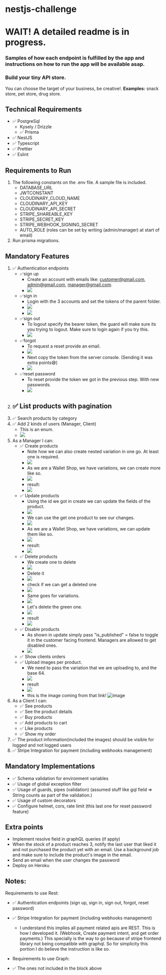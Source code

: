 # nestjs-challenge

# WAIT! A detailed readme is in progress.
### Samples of how each endpoint is fulfilled by the app and instructions on how to run the app will be available asap.

### Build your tiny API store.
You can choose the target of your business, be creative!.
**Examples:** snack store, pet store, drug store.

## Technical Requirements
* ✅ PostgreSql
  * Kysely / Drizzle
  * ✅ Prisma
* ✅ NestJS
* ✅ Typescript
* ✅ Prettier
* ✅ Eslint

## Requirements to Run
1. The following constants on the .env file. A sample file is included.
   - DATABASE_URL
   - JWTCONSTANT
   - CLOUDINARY_CLOUD_NAME
   - CLOUDINARY_API_KEY
   - CLOUDINARY_API_SECRET
   - STRIPE_SHAREABLE_KEY
   - STRIPE_SECRET_KEY
   - STRIPE_WEBHOOK_SIGNING_SECRET
   - AUTO_ROLE (roles can be set by writing (admin/manager) at start of email)
2. Run prisma migrations.

## Mandatory Features
1. ✅ Authentication endpoints 
   - ✅sign up
     - Create an account with emails like: customer@gmail.com, admin@gmail.com, manager@gmail.com.
     - ![](./pictures/signup.png)
   - ✅sign in
     - Login with the 3 accounts and set the tokens of the parent folder.
     - ![](./pictures/login.png)
     - ![](./pictures/tokens.png)
   - ✅sign out
     - To logout specify the bearer token, the guard will make sure its you trying to logout. Make sure to login again if you try this.
     - ![](./pictures/logout.png)
   - ✅forgot
     - To request a reset provide an email.
     - ![](./pictures/forgot.png)
     - Next copy the token from the server console. (Sending it was extra points😅)
     - ![](./pictures/forgot_token.png)
   - ✅reset password
     - To reset provide the token we got in the previous step. With new passwords.
     - ![](./pictures/reset.png)
2. ✅ List products with pagination
   - 
3. ✅ Search products by category
4. ✅ Add 2 kinds of users (Manager, Client)
    - This is an enum.
    - ![](./pictures/roles.png)
5. As a Manager I can:
    * ✅ Create products
      * Note how we can also create nested variation in one go. At least one is required. 
      * ![](./pictures/create_product.png)
      * As we are a Wallet Shop, we have variations, we can create more like so.
      * ![](./pictures/create_variation.png)
      * result:
      * ![](./pictures/create_variation_result.png)
    * ✅ Update products
      * Using the id we got in create we can update the fields of the product.
      * ![](./pictures/update_product.png)
      * We can use the get one product to see our changes.
      * ![](./pictures/get_one_product_a.png)
      * As we are a Wallet Shop, we have variations, we can update them like so.
      * ![](./pictures/update_variation.png)
      * result:
      * ![](./pictures/update_variation_result.png)
    * ✅ Delete products
      * We create one to delete
      * ![](./pictures/created_product_to_delete.png)
      * Delete it
      * ![](./pictures/delete_product.png)
      * check if we can get a deleted one
      * ![](./pictures/try_to_get_deleted.png)
      * Same goes for variations. 
      * ![](./pictures/create_variation_result.png)
      * Let's delete the green one.
      * ![](./pictures/delete_variation.png)
      * result
      * ![](./pictures/delete_variation_result.png)
    * ✅ Disable products 
      * As shown in update simply pass "is_published" = false to toggle it in the customer facing frontend. Managers are allowed to get disabled ones. 
      * ![](./pictures/update_product.png)
    * ✅ Show clients orders 
    * ✅ Upload images per product.
      * We need to pass the variation that we are uploading to, and the base 64. 
      * ![](./pictures/upload_image.png)
      * result
      * ![](./pictures/upload_image_result.png)
      * this is the image coming from that link!  ![image](https://res.cloudinary.com/dw4crytk2/image/upload/v1735659896/gyglautfx1wzikiwnq31.webp)
6. As a Client I can:
    * ✅ See products
    * ✅ See the product details
    * ✅ Buy products
    * ✅ Add products to cart
    * ✅ Like products
    * ✅ Show my order
7. ✅ The product information(included the images) should be visible for logged and not logged users
8. ✅ Stripe Integration for payment (including webhooks management)

## Mandatory Implementations
- ✅ Schema validation for environment variables
- ✅ Usage of global exception filter
- ✅ Usage of guards, pipes (validation) (assumed stuff like gql field => String counts as part of the validation.)
- ✅ Usage of custom decorators
- ✅ Configure helmet, cors, rate limit (this last one for reset password feature)

## Extra points
* Implement resolve field in graphQL queries (if apply)
* When the stock of a product reaches 3, notify the last user that liked it and not purchased the product yet with an email.
  Use a background job and make sure to include the product's image in the email.
* Send an email when the user changes the password
* Deploy on Heroku

## Notes:

Requirements to use Rest:
* ✅ Authentication endpoints (sign up, sign in, sign out, forgot, reset password)
* ✅ Stripe Integration for payment (including webhooks management)

  * I understand this implies all payment related apis are REST. This is how I developed it. (Webhook, Create payment intent, and get order payments.) This specially is the way to go because of stripe frontend library not being compatible with graphql. So for simplicity this portion I do believe the instruction is like so. 
  
- Requirements to use Graph:
* ✅ The ones not included in the block above